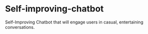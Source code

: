 # Self-improving-chatbot
Self-Improving Chatbot that will engage users in casual, entertaining conversations.
